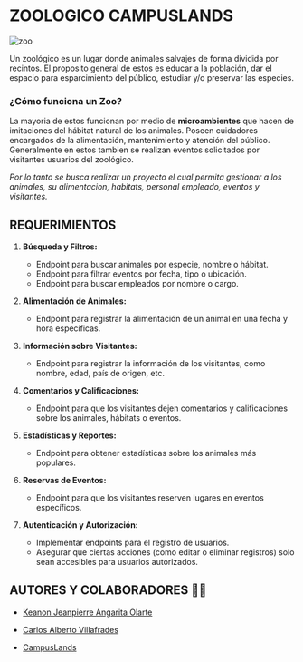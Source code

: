 # ZOOLOGICO CAMPUSLANDS
![zoo](https://www.google.com/url?sa=i&url=http%3A%2F%2Fdao.iesclaracampoamor.org%2Fjaviyjorge%2FQuienesSomos.html&psig=AOvVaw0zMD5aHm9xJA_XKsd4vHEL&ust=1691670959405000&source=images&cd=vfe&opi=89978449&ved=0CBEQjRxqFwoTCMCY48bLz4ADFQAAAAAdAAAAABAQ)

Un zoológico es un lugar donde animales salvajes de forma dividida por recintos. El proposito general de estos es educar a la población, dar el espacio para esparcimiento del público, estudiar y/o preservar las especies.

### ¿Cómo funciona un Zoo?
La mayoria de estos funcionan por medio de **microambientes** que hacen de imitaciones del hábitat natural de los animales.
Poseen cuidadores encargados de la alimentación, mantenimiento y atención del público. Generalmente en estos tambien se realizan eventos solicitados por visitantes usuarios del zoológico.

*Por lo tanto se busca realizar un proyecto el cual permita gestionar a los animales, su alimentacion, habitats, personal empleado, eventos y visitantes.*

## REQUERIMIENTOS

1. **Búsqueda y Filtros:**

   - Endpoint para buscar animales por especie, nombre o hábitat.
   - Endpoint para filtrar eventos por fecha, tipo o ubicación.
   - Endpoint para buscar empleados por nombre o cargo.

2. **Alimentación de Animales:**

   - Endpoint para registrar la alimentación de un animal en una fecha y hora específicas.

3. **Información sobre Visitantes:**

   - Endpoint para registrar la información de los visitantes, como nombre, edad, país de origen, etc.

4. **Comentarios y Calificaciones:**

   - Endpoint para que los visitantes dejen comentarios y calificaciones sobre los animales, hábitats o eventos.

5. **Estadísticas y Reportes:**

   - Endpoint para obtener estadísticas sobre los animales más populares.

6. **Reservas de Eventos:**

   - Endpoint para que los visitantes reserven lugares en eventos específicos.

7. **Autenticación y Autorización:**
   - Implementar endpoints para el registro de usuarios.
   - Asegurar que ciertas acciones (como editar o eliminar registros) solo sean accesibles para usuarios autorizados.

## AUTORES Y COLABORADORES 🧑‍🚀

- [Keanon Jeanpierre Angarita Olarte](https://github.com/Jean0405)
- [Carlos Alberto Villafrades](https://github.com/CarlosAlbertoVillafradesCAMPUS)

- [CampusLands](https://github.com/CampusLands)
